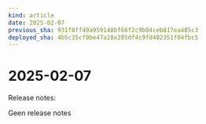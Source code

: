 ```yaml
---
kind: article
date: 2025-02-07
previous_sha: 931f8ff40a959148bf66f2c9b04ceb817ea485c3
deployed_sha: 4b5c35cf0be47a28e285df4c9fd402351f04fbc5
---
```


# 2025-02-07

Release notes:

Geen release notes
